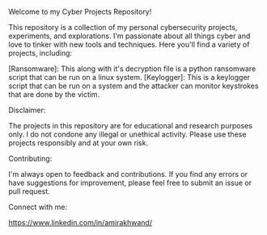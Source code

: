 Welcome to my Cyber Projects Repository!

This repository is a collection of my personal cybersecurity projects, experiments, and explorations. I'm passionate about all things cyber and love to tinker with new tools and techniques. Here you'll find a variety of projects, including:

[Ransomware]: This along with it's decryption file is a python ransomware script that can be run on a linux system.
[Keylogger]: This is a keylogger script that can be run on a system and the attacker can monitor keystrokes that are done by the victim.

Disclaimer:

The projects in this repository are for educational and research purposes only. I do not condone any illegal or unethical activity. Please use these projects responsibly and at your own risk.

Contributing:

I'm always open to feedback and contributions. If you find any errors or have suggestions for improvement, please feel free to submit an issue or pull request.

Connect with me:

https://www.linkedin.com/in/amirakhwand/
